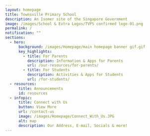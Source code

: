 ```yaml
---
layout: homepage
title: Townsville Primary School
description: An Isomer site of the Singapore Government
image: /images/School & Extra Logos/TVPS confirmed logo-01.png
permalink: /
notification: ""
sections:
  - hero:
      background: /images/Homepage/main homepage banner gif.gif
      key_highlights:
        - title: For Parents
          description: Information & Apps for Parents
          url: /our-resources/for-parents/
        - title: For Students
          description: Activities & Apps for Students
          url: /for-students/
  - resources:
      title: Announcements
      id: resources
  - infopic:
      title: Connect with Us
      button: View More
      url: /contact-us
      image: /images/Homepage/Connect_With_Us.JPG
      alt: map
      description: Our Address, E-mail, Socials & more!
---
```

